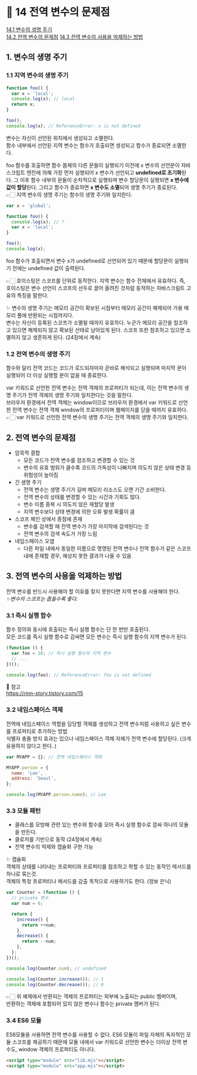 # 🎯 14 전역 변수의 문제점

[14.1 변수의 생명 주기](#1-변수의-생명-주기)  
[14.2 전역 변수의 문제점](#2-전역-변수의-문제점)
[14.3 전역 변수의 사용을 억제하는 방법](#3-전역-변수의-사용을-억제하는-방법)

## 1. 변수의 생명 주기

### 1.1 지역 변수의 생명 주기

```javascript
function foo() {
  var x = 'local';
  console.log(x); // local
  return x;
}

foo();
console.log(x); // ReferenceError: x is not defined
```

변수는 자신이 선언된 위치에서 생성되고 소멸한다.  
함수 내부에서 선언된 지역 변수는 함수가 호출되면 생성되고 함수가 종료되면 소멸한다.

foo 함수를 호출하면 함수 몸체의 다른 문들이 실행되기 이전에 x 변수의 선언문이 자바스크립트 엔진에 의해 가장 먼저 실행되어 x 변수가 선언되고 **undefined로 초기화**된다. 그 이후 함수 내부의 문들이 순차적으로 실행되며 변수 할당문이 실행되면 **x 변수에 값이 할당**된다. 그리고 함수가 종료하면 **x 변수도 소멸**되어 생명 주기가 종료된다.  
👉🏻 지역 변수의 생명 주기는 함수의 생명 주기와 일치한다.

```javascript
var x = 'global';

function foo() {
  console.log(x); // ?
  var x = 'local';
}

foo();
console.log(x);
```

foo 함수가 호출되면서 변수 x가 undefined로 선언되어 있기 때문에 할당문이 실행되기 전에는 undefined 값이 출력된다.

👉🏻 호이스팅은 스코프를 단위로 동작한다. 지역 변수는 함수 전체에서 유효하다. 즉, 호이스팅은 변수 선언이 스코프의 선두로 끌어 올려진 것처럼 동작하는 자바스크림트 고유의 특징을 말한다.

✨ 변수의 생명 주기는 메모리 공간이 확보된 시점부터 메모리 공간이 해제되어 가용 메모리 풀에 반환되는 시점까지다.  
변수는 자신이 등록된 스코프가 소멸될 때까지 유효하다. 누군가 메모리 공간을 참조하고 있으면 해제되지 않고 확보된 산태로 남아있게 된다. 스코프 또한 참조하고 있으면 소멸하지 않고 생존하게 된다. (24장에서 계속)

### 1.2 전역 변수의 생명 주기

함수와 달리 전역 코드는 코드가 로드되자마자 곧바로 해석되고 실행되며 마지막 문이 실행되어 더 이상 실행할 문이 없을 때 종료한다.

var 키워드로 선언한 전역 변수는 전역 객체의 프로퍼티가 되는데, 이는 전역 변수의 생명 주기가 전역 객체의 생명 주기와 일치한다는 것을 말한다.  
브라우저 환경에서 전역 객체는 window이므로 브라우저 환경에서 var 키워드로 선언한 전역 변수는 전역 객체 window의 프로퍼티이며 웹페이지를 닫을 때까지 유효하다.
👉🏻 var 키워드로 선언한 전역 변수의 생명 주기는 전역 객체의 생명 주기와 일치한다.

## 2. 전역 변수의 문제점

- 암묵적 결합
  - 모든 코드가 전역 변수를 참조하고 변경할 수 있는 것
  - 변수의 유효 범위가 클수록 코드의 가독성이 나빠지며 의도치 않은 상태 변경 등 위험성이 높아짐
- 긴 생명 주기
  - 전역 변수는 생명 주기가 길며 메모리 리소스도 오랜 기간 소비한다.
  - 전역 변수의 상태를 변경할 수 있는 시간과 기회도 많다.
  - 변수 이름 중복 시 의도치 않은 재할당 발생
  - 지역 변수보다 상태 변경에 의한 오류 발생 확률이 큼
- 스코프 체인 상에서 종점에 존재
  - 변수를 검색할 때 전역 변수가 가장 마지막에 검색된다는 것
  - 전역 변수의 검색 속도가 가장 느림
- 네임스페이스 오염
  - 다른 파일 내에서 동일한 이름으로 명명된 전역 변수나 전역 함수가 같은 스코프 내에 존재할 경우, 예상치 못한 결과가 나올 수 있음

## 3. 전역 변수의 사용을 억제하는 방법

전역 변수를 반드시 사용해야 할 이유를 찾지 못한다면 지역 변수를 사용해야 한다.  
_✨변수의 스코프는 좁을수록 좋다._

### 3.1 즉시 실행 함수

함수 정의와 동시에 호출되는 즉시 실행 함수는 단 한 번만 호출된다.  
모든 코드를 즉시 실행 함수로 감싸면 모든 변수는 즉시 실행 함수의 지역 변수가 된다.

```javascript
(function () {
  var foo = 10; // 즉시 실행 함수의 지역 변수
  // ...
})();

console.log(foo); // ReferenceError: foo is not defined
```

🧐 참고  
https://rinn-story.tistory.com/15

### 3.2 네임스페이스 객체

전역에 네임스페이스 역할을 담당할 객체를 생성하고 전역 변수처럼 사용하고 싶은 변수를 프로퍼티로 추가하는 방법  
식별자 충돌 방지 효과는 있으나 네임스페이스 객체 자체가 전역 변수에 할당된다. (크게 유용하지 않다고 한다..)

```javascript
var MYAPP = {}; // 전역 네임스페이스 객체

MYAPP.person = {
  name: 'Lee',
  address: 'Seoul',
};

console.log(MYAPP.person.name); // Lee
```

### 3.3 모듈 패턴

- 클래스를 모방해 관련 있는 변수와 함수를 모아 즉시 실행 함수로 깜싸 하나의 모듈을 만든다.
- 클로저를 기반으로 동작 (24장에서 계속)
- 전역 변수의 억제와 캡슐화 구현 가능

✨ 캡슐화  
객체의 상태를 나타내는 프로퍼티와 프로퍼티를 참조하고 좍할 수 있는 동작인 메서드를 하나로 묶는것.  
객체의 특정 프로퍼티나 메서드를 감출 목적으로 사용하기도 한다. (정보 은닉)

```javascript
var Counter = (function () {
  // private 변수
  var num = 0;

  return {
    increase() {
      return ++num;
    },
    decrease() {
      return --num;
    },
  };
})();

console.log(Counter.num); // undefined

console.log(Counter.increase()); // 1
console.log(Counter.decrease()); // 0
```

👉🏻 위 예제에서 반환되는 객체의 프로퍼티는 외부에 노출되는 public 멤버이며,  
반환하는 객체에 포함되어 있지 않은 변수나 함수는 private 멤버가 된다.

### 3.4 ES6 모듈

ES6모듈을 사용하면 전역 변수를 사용할 수 없다.
ES6 모듈이 파일 자체의 독자적인 모듈 스코프를 제공하기 때문에 모듈 내에서 var 키워드로 선언한 변수는 더이상 전역 변수도, window 객체의 프로퍼티도 아니다.

```html
<script type="module" src="lib.mjs"></script>
<script type="module" src="app.mjs"></script>
```
